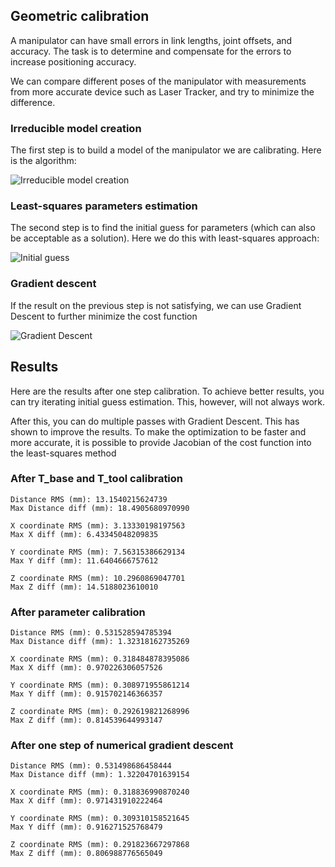 ## Geometric calibration

A manipulator can have small errors in link lengths, joint offsets, and accuracy. The task is to determine and compensate for the errors to increase positioning accuracy.

We can compare different poses of the manipulator with measurements from more accurate device such as Laser Tracker, and try to minimize the difference.

### Irreducible model creation

The first step is to build a model of the manipulator we are calibrating.
Here is the algorithm:

![Irreducible model creation](../images/irreducible_model_creation.png)

### Least-squares parameters estimation

The second step is to find the initial guess for parameters (which can also be acceptable as a solution). Here we do this with least-squares approach:

![Initial guess](../images/initial_guess.png)

### Gradient descent
If the result on the previous step is not satisfying, we can use Gradient Descent to further minimize the cost function

![Gradient Descent](../images/gradient_descent.png)

## Results

Here are the results after one step calibration. To achieve better results, you can try iterating initial guess estimation. This, however, will not always work.

After this, you can do multiple passes with Gradient Descent. This has shown to improve the results. To make the optimization to be faster and more accurate, it is possible to provide Jacobian of the cost function into the least-squares method

### After T_base and T_tool calibration

```
Distance RMS (mm): 13.1540215624739
Max Distance diff (mm): 18.4905680970990

X coordinate RMS (mm): 3.13330198197563
Max X diff (mm): 6.43345048209835

Y coordinate RMS (mm): 7.56315386629134
Max Y diff (mm): 11.6404666757612

Z coordinate RMS (mm): 10.2960869047701
Max Z diff (mm): 14.5188023610010
```

### After parameter calibration
```
Distance RMS (mm): 0.531528594785394
Max Distance diff (mm): 1.32318162735269

X coordinate RMS (mm): 0.318484878395086
Max X diff (mm): 0.970226306057526

Y coordinate RMS (mm): 0.308971955861214
Max Y diff (mm): 0.915702146366357

Z coordinate RMS (mm): 0.292619821268996
Max Z diff (mm): 0.814539644993147
```

### After one step of numerical gradient descent

```
Distance RMS (mm): 0.531498686458444
Max Distance diff (mm): 1.32204701639154

X coordinate RMS (mm): 0.318836990870240
Max X diff (mm): 0.971431910222464

Y coordinate RMS (mm): 0.309310158521645
Max Y diff (mm): 0.916271525768479

Z coordinate RMS (mm): 0.291823667297868
Max Z diff (mm): 0.806988776565049
```